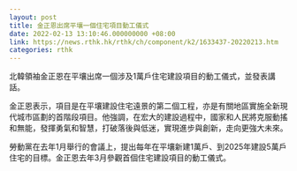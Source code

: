```yaml
---
layout: post
title: 金正恩出席平壤一個住宅項目動工儀式
date: 2022-02-13 13:10:46.000000000 +08:00
link: https://news.rthk.hk/rthk/ch/component/k2/1633437-20220213.htm
categories: rthk
---
```


北韓領袖金正恩在平壤出席一個涉及1萬戶住宅建設項目的動工儀式，並發表講話。

金正恩表示，項目是在平壤建設住宅遠景的第二個工程，亦是有關地區實施全新現代城市區劃的首階段項目。他強調，在宏大的建設過程中，國家和人民將克服動搖和無能，發揮勇氣和智慧，打破落後與低迷，實現進步與創新，走向更強大未來。

勞動黨在去年1月舉行的會議上，提出每年在平壤新建1萬戶、到2025年建設5萬戶住宅的目標。金正恩去年3月參觀首個住宅建設項目的動工儀式。

